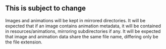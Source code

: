 
## This is subject to change
Images and animations will be kept in mirrored directories. It will be expected that if an image contains animation metadata, it will be contained in resources/animations, mirroring subdirectories if any. It will be expected that image and animation data share the same file name, differing only be the file extension.